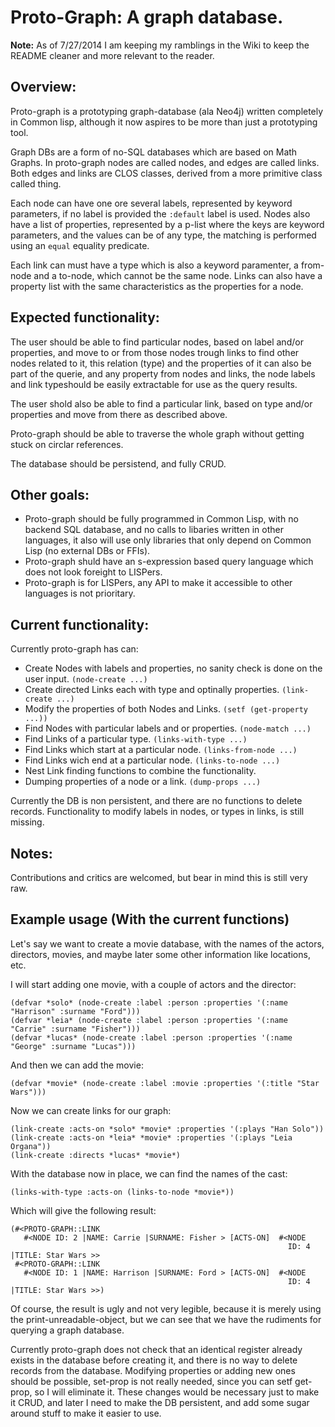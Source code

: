 # Proto-Graph: A graph database.

**Note:** As of 7/27/2014 I am keeping my ramblings in the Wiki to keep the README cleaner and more relevant to the reader.

## Overview:

Proto-graph is a prototyping graph-database (ala Neo4j) written completely in Common lisp, although it now aspires to be more than just a prototyping tool.

Graph DBs are a form of no-SQL databases which are based on Math Graphs. In proto-graph nodes are called nodes, and edges are called links. Both edges and links are CLOS classes, derived from a more primitive class called thing.

Each node can have one ore several labels, represented by keyword parameters, if no label is provided the `:default` label is used. Nodes also have a list of properties, represented by a p-list where the keys are keyword parameters, and the values can be of any type, the matching is performed using an `equal` equality predicate.

Each link can must have a type which is also a keyword paramenter, a from-node and a to-node, which cannot be the same node. Links can also have a property list with the same characteristics as the properties for a node.

## Expected functionality:

The user should be able to find particular nodes, based on label and/or properties, and move to or from those nodes trough links to find other nodes related to it, this relation (type) and the properties of it can also be part of the querie, and any property from nodes and links, the node labels and link typeshould be easily extractable for use as the query results.

The user shold also be able to find a particular link, based on type and/or properties and move from there as described above.

Proto-graph should be able to traverse the whole graph without getting stuck on circlar references.

The database should be persistend, and fully CRUD.

## Other goals:

* Proto-graph should be fully programmed in Common Lisp, with no backend SQL database, and no calls to libaries written in other languages, it also will use only libraries that only depend on Common Lisp (no external DBs or FFIs).
* Proto-graph shuld have an s-expression based query language which does not look foreight to LISPers.
* Proto-graph is for LISPers, any API to make it accessible to other languages is not prioritary.

## Current functionality:

Currently proto-graph has can:
* Create Nodes with labels and properties, no sanity check is done on the user input. `(node-create ...)`
* Create directed Links each with type and optinally properties. `(link-create ...)`
* Modify the properties of both Nodes and Links. `(setf (get-property ...))`
* Find Nodes with particular labels and or properties. `(node-match ...)`
* Find Links of a particular type.  `(links-with-type ...)`
* Find Links which start at a particular node. `(links-from-node ...)`
* Find Links wich end at a particular node. `(links-to-node ...)`
* Nest Link finding functions to combine the functionality.
* Dumping properties of a node or a link. `(dump-props ...)`

Currently the DB is non persistent, and there are no functions to delete records. Functionality to modify labels in nodes, or types in links, is still missing.

## Notes:

Contributions and critics are welcomed, but bear in mind this is still very raw.

## Example usage (With the current functions)

Let's say we want to create a movie database, with the names of the actors, directors, movies, and maybe later some other information like locations, etc.

I will start adding one movie, with a couple of actors and the director:

```common-lisp
(defvar *solo* (node-create :label :person :properties '(:name "Harrison" :surname "Ford")))
(defvar *leia* (node-create :label :person :properties '(:name "Carrie" :surname "Fisher")))
(defvar *lucas* (node-create :label :person :properties '(:name "George" :surname "Lucas")))
```

And then we can add the movie:

```common-lisp
(defvar *movie* (node-create :label :movie :properties '(:title "Star Wars")))
```

Now we can create links for our graph:

```common-lisp
(link-create :acts-on *solo* *movie* :properties '(:plays "Han Solo"))
(link-create :acts-on *leia* *movie* :properties '(:plays "Leia Organa"))
(link-create :directs *lucas* *movie*)
```

With the database now in place, we can find the names of the cast:

```common-lisp
(links-with-type :acts-on (links-to-node *movie*))
```

Which will give the following result:

```
(#<PROTO-GRAPH::LINK
   #<NODE ID: 2 |NAME: Carrie |SURNAME: Fisher > [ACTS-ON]  #<NODE
                                                              ID: 4 |TITLE: Star Wars >>
 #<PROTO-GRAPH::LINK
   #<NODE ID: 1 |NAME: Harrison |SURNAME: Ford > [ACTS-ON]  #<NODE
                                                              ID: 4 |TITLE: Star Wars >>)
```

Of course, the result is ugly and not very legible, because it is merely using the print-unreadable-object, but we can see that we have the rudiments for querying a graph database.

Currently proto-graph does not check that an identical register already exists in the database before creating it, and there is no way to delete records from the database. Modifying properties or adding new ones should be possible, set-prop is not really needed, since you can setf get-prop, so I will eliminate it. These changes would be necessary just to make it CRUD, and later I need to make the DB persistent, and add some sugar around stuff to make it easier to use.
